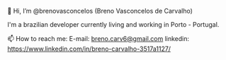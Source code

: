 👋 Hi, I’m @brenovasconcelos (Breno Vasconcelos de Carvalho)

I'm a brazilian developer currently living and working in Porto - Portugal.

📫 How to reach me:
E-mail: breno.carv6@gmail.com
linkedin: https://www.linkedin.com/in/breno-carvalho-3517a1127/

